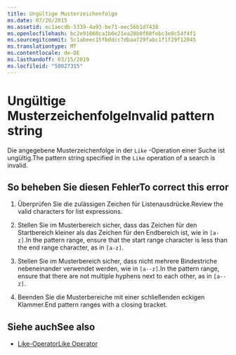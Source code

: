 ```yaml
---
title: Ungültige Musterzeichenfolge
ms.date: 07/20/2015
ms.assetid: ec1aecdb-5339-4a93-be71-eec56b1d7438
ms.openlocfilehash: bc2e91060ca1b0e21ea28b0f08febc3e0c54f4f1
ms.sourcegitcommit: 5c1abeec15fbddcc7dbaa729fabc1f1f29f12045
ms.translationtype: MT
ms.contentlocale: de-DE
ms.lasthandoff: 03/15/2019
ms.locfileid: "58027315"
---
```

# <a name="invalid-pattern-string"></a><span data-ttu-id="03734-102">Ungültige Musterzeichenfolge</span><span class="sxs-lookup"><span data-stu-id="03734-102">Invalid pattern string</span></span>
<span data-ttu-id="03734-103">Die angegebene Musterzeichenfolge in der `Like` -Operation einer Suche ist ungültig.</span><span class="sxs-lookup"><span data-stu-id="03734-103">The pattern string specified in the `Like` operation of a search is invalid.</span></span>  
  
## <a name="to-correct-this-error"></a><span data-ttu-id="03734-104">So beheben Sie diesen Fehler</span><span class="sxs-lookup"><span data-stu-id="03734-104">To correct this error</span></span>  
  
1.  <span data-ttu-id="03734-105">Überprüfen Sie die zulässigen Zeichen für Listenausdrücke.</span><span class="sxs-lookup"><span data-stu-id="03734-105">Review the valid characters for list expressions.</span></span>  
  
2.  <span data-ttu-id="03734-106">Stellen Sie im Musterbereich sicher, dass das Zeichen für den Startbereich kleiner als das Zeichen für den Endbereich ist, wie in `[a-z]`.</span><span class="sxs-lookup"><span data-stu-id="03734-106">In the pattern range, ensure that the start range character is less than the end range character, as in `[a-z]`.</span></span>  
  
3.  <span data-ttu-id="03734-107">Stellen Sie im Musterbereich sicher, dass nicht mehrere Bindestriche nebeneinander verwendet werden, wie in `[a--z]`.</span><span class="sxs-lookup"><span data-stu-id="03734-107">In the pattern range, ensure that there are not multiple hyphens next to each other, as in `[a--z]`.</span></span>  
  
4.  <span data-ttu-id="03734-108">Beenden Sie die Musterbereiche mit einer schließenden eckigen Klammer.</span><span class="sxs-lookup"><span data-stu-id="03734-108">End pattern ranges with a closing bracket.</span></span>  
  
## <a name="see-also"></a><span data-ttu-id="03734-109">Siehe auch</span><span class="sxs-lookup"><span data-stu-id="03734-109">See also</span></span>

- [<span data-ttu-id="03734-110">Like-Operator</span><span class="sxs-lookup"><span data-stu-id="03734-110">Like Operator</span></span>](../../visual-basic/language-reference/operators/like-operator.md)
